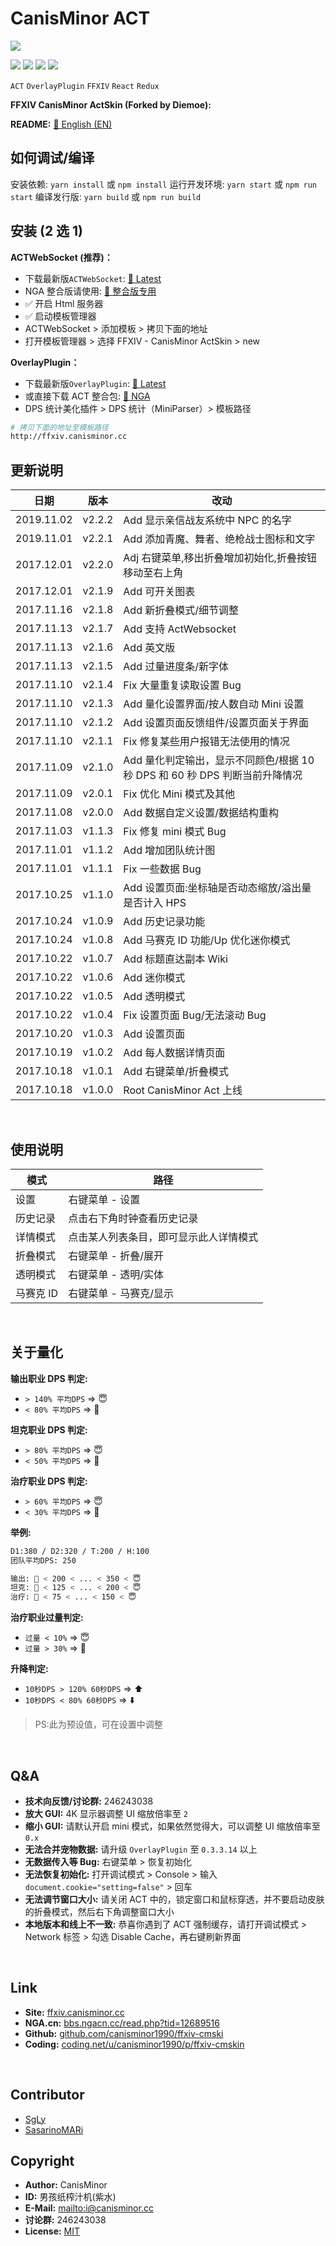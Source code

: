 # CanisMinor ACT

![](http://qn.canisminor.cc/2017-11-14-1.png)

[![](https://img.shields.io/github/license/canisminor1990/ffxiv-cmskin.svg)](https://github.com/canisminor1990/ffxiv-cmskin/blob/master/LICENSE)
[![](https://img.shields.io/github/tag/canisminor1990/ffxiv-cmskin.svg)](https://github.com/canisminor1990/ffxiv-cmskin)
[![](https://img.shields.io/badge/Works%20with-ActWebsocket-green.svg)](https://github.com/ZCube/ACTWebSocket)
[![](https://img.shields.io/badge/Works%20with-OverlayPlugin-green.svg)](https://github.com/hibiyasleep/OverlayPlugin)

`ACT` `OverlayPlugin` `FFXIV` `React` `Redux`

**FFXIV CanisMinor ActSkin (Forked by Diemoe):** 

**README:** [📙 English (EN)](en_README.md)

## 如何调试/编译
安装依赖: ```yarn install``` 或 ```npm install```
运行开发环境: ```yarn start``` 或 ```npm run start```
编译发行版: ```yarn build``` 或 ```npm run build```

## 安装 (2 选 1)

**ACTWebSocket (推荐)：**

- 下载最新版`ACTWebSocket`: [🔗 Latest](https://github.com/ZCube/ACTWebSocket/releases)
- NGA 整合版请使用: [🔗 整合版专用](https://coding.net/u/canisminor1990/p/act-websocket/git/archive/v1.0.0.zip)
- ✅ 开启 Html 服务器
- ✅ 启动模板管理器
- ACTWebSocket > 添加模板 > 拷贝下面的地址
- 打开模板管理器 > 选择 FFXIV - CanisMinor ActSkin > new

**OverlayPlugin：**

- 下载最新版`OverlayPlugin`: [🔗 Latest](https://github.com/hibiyasleep/OverlayPlugin/releases)
- 或直接下载 ACT 整合包: [🔗 NGA](http://bbs.ngacn.cc/read.php?tid=12526945)
- DPS 统计美化插件 > DPS 统计（MiniParser）> 模板路径

```sh
# 拷贝下面的地址至模板路径
http://ffxiv.canisminor.cc
```

## 更新说明

| 日期       | 版本   | 改动                                                                        |
| ---------- | ------ | --------------------------------------------------------------------------- |
| 2019.11.02 | v2.2.2 | Add 显示亲信战友系统中 NPC 的名字                                           |
| 2019.11.01 | v2.2.1 | Add 添加青魔、舞者、绝枪战士图标和文字                                      |
| 2017.12.01 | v2.2.0 | Adj 右键菜单,移出折叠增加初始化,折叠按钮移动至右上角                        |
| 2017.12.01 | v2.1.9 | Add 可开关图表                                                              |
| 2017.11.16 | v2.1.8 | Add 新折叠模式/细节调整                                                     |
| 2017.11.13 | v2.1.7 | Add 支持 ActWebsocket                                                       |
| 2017.11.13 | v2.1.6 | Add 英文版                                                                  |
| 2017.11.13 | v2.1.5 | Add 过量进度条/新字体                                                       |
| 2017.11.10 | v2.1.4 | Fix 大量重复读取设置 Bug                                                    |
| 2017.11.10 | v2.1.3 | Add 量化设置界面/按人数自动 Mini 设置                                       |
| 2017.11.10 | v2.1.2 | Add 设置页面反馈组件/设置页面关于界面                                       |
| 2017.11.10 | v2.1.1 | Fix 修复某些用户报错无法使用的情况                                          |
| 2017.11.09 | v2.1.0 | Add 量化判定输出，显示不同颜色/根据 10 秒 DPS 和 60 秒 DPS 判断当前升降情况 |
| 2017.11.09 | v2.0.1 | Fix 优化 Mini 模式及其他                                                    |
| 2017.11.08 | v2.0.0 | Add 数据自定义设置/数据结构重构                                             |
| 2017.11.03 | v1.1.3 | Fix 修复 mini 模式 Bug                                                      |
| 2017.11.01 | v1.1.2 | Add 增加团队统计图                                                          |
| 2017.11.01 | v1.1.1 | Fix 一些数据 Bug                                                            |
| 2017.10.25 | v1.1.0 | Add 设置页面:坐标轴是否动态缩放/溢出量是否计入 HPS                          |
| 2017.10.24 | v1.0.9 | Add 历史记录功能                                                            |
| 2017.10.24 | v1.0.8 | Add 马赛克 ID 功能/Up 优化迷你模式                                          |
| 2017.10.22 | v1.0.7 | Add 标题直达副本 Wiki                                                       |
| 2017.10.22 | v1.0.6 | Add 迷你模式                                                                |
| 2017.10.22 | v1.0.5 | Add 透明模式                                                                |
| 2017.10.22 | v1.0.4 | Fix 设置页面 Bug/无法滚动 Bug                                               |
| 2017.10.20 | v1.0.3 | Add 设置页面                                                                |
| 2017.10.19 | v1.0.2 | Add 每人数据详情页面                                                        |
| 2017.10.18 | v1.0.1 | Add 右键菜单/折叠模式                                                       |
| 2017.10.18 | v1.0.0 | Root CanisMinor Act 上线                                                    |

<br />

## 使用说明

| 模式      | 路径                                   |
| --------- | -------------------------------------- |
| 设置      | 右键菜单 - 设置                        |
| 历史记录  | 点击右下角时钟查看历史记录             |
| 详情模式  | 点击某人列表条目，即可显示此人详情模式 |
| 折叠模式  | 右键菜单 - 折叠/展开                   |
| 透明模式  | 右键菜单 - 透明/实体                   |
| 马赛克 ID | 右键菜单 - 马赛克/显示                 |

<br />

## 关于量化

**输出职业 DPS 判定:**

- `> 140% 平均DPS` => 😇
- `< 80% 平均DPS` => 👿

**坦克职业 DPS 判定:**

- `> 80% 平均DPS` => 😇
- `< 50% 平均DPS` => 👿

**治疗职业 DPS 判定:**

- `> 60% 平均DPS` => 😇
- `< 30% 平均DPS` => 👿

**举例:**

```sh
D1:380 / D2:320 / T:200 / H:100
团队平均DPS: 250

输出: 👿 < 200 < ... < 350 < 😇
坦克: 👿 < 125 < ... < 200 < 😇
治疗: 👿 < 75 < ... < 150 < 😇
```

**治疗职业过量判定:**

- `过量 < 10%` => 😇
- `过量 > 30%` => 👿

**升降判定:**

- `10秒DPS > 120% 60秒DPS` => ⬆️
- `10秒DPS < 80% 60秒DPS` => ⬇️

> PS:此为预设值，可在设置中调整

<br />

## Q&A

- **技术向反馈/讨论群:** 246243038
- **放大 GUI:** 4K 显示器调整 UI 缩放倍率至 `2`
- **缩小 GUI:** 请默认开启 mini 模式，如果依然觉得大，可以调整 UI 缩放倍率至 `0.x`
- **无法合并宠物数据:** 请升级 `OverlayPlugin` 至 `0.3.3.14` 以上
- **无数据传入等 Bug:** 右键菜单 > 恢复初始化
- **无法恢复初始化:** 打开调试模式 > Console > 输入`document.cookie="setting=false"` > 回车
- **无法调节窗口大小:** 请关闭 ACT 中的，锁定窗口和鼠标穿透，并不要启动皮肤的折叠模式，然后右下角调整窗口大小
- **本地版本和线上不一致:** 恭喜你遇到了 ACT 强制缓存，请打开调试模式 > Network 标签 > 勾选 Disable Cache，再右键刷新界面

<br />

## Link

- **Site:** [ffxiv.canisminor.cc](https://ffxiv.canisminor.cc)
- **NGA.cn:** [bbs.ngacn.cc/read.php?tid=12689516](http://bbs.ngacn.cc/read.php?tid=12689516)
- **Github:** [github.com/canisminor1990/ffxiv-cmski](https://github.com/canisminor1990/ffxiv-cmskin)
- **Coding:** [coding.net/u/canisminor1990/p/ffxiv-cmskin](https://coding.net/u/canisminor1990/p/ffxiv-cmskin)

<br />

## Contributor

- [SgLy](https://github.com/SgLy)
- [SasarinoMARi](https://github.com/SasarinoMARi)

## Copyright

- **Author:** CanisMinor
- **ID:** 男孩纸榨汁机(紫水)
- **E-Mail:** <mailto:i@canisminor.cc>
- **讨论群:** 246243038
- **License:** [MIT](https://github.com/canisminor1990/ffxiv-cmskin/blob/master/LICENSE)
